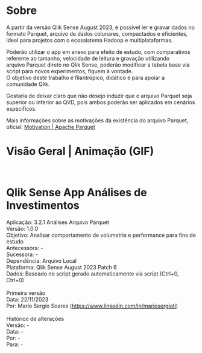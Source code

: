 # Sobre
A partir da versão Qlik Sense August 2023, é possível ler e gravar dados no formato Parquet, arquivo de dados colunares, compactados e eficientes, ideal para projetos com o ecossistema Hadoop e multiplataformas.<br>

Poderão utilizar o app em anexo para efeito de estudo, com comparativos referente ao tamanho, velocidade de leitura e gravação utilizando arquivo Parquet direto no Qlik Sense, poderão modificar a tabela base via script para novos experimentos, fiquem à vontade.<br>
O objetivo deste trabalho é filantrópico, didático e para apoiar a comunidade Qlik.<br>

Gostaria de deixar claro que não desejo induzir que o arquivo Parquet seja superior ou inferior ao QVD, pois ambos poderão ser aplicados em cenários específicos.<br>

Mais informações sobre as motivações da existência do arquivo Parquet, oficial: [Motivation | Apache Parquet](https://parquet.apache.org/docs/overview/motivation/)<br>


# Visão Geral | Animação (GIF)
<br>

# Qlik Sense App Análises de Investimentos

Aplicação: 		3.2.1 Análises Arquivo Parquet<br>
Versão: 		1.0.0<br>
Objetivo: 		Analisar comportamento de volumetria e performance para fins de estudo<br>
Antecessora:		-<br>
Sucessora:		-<br>
Dependência:		Arquivo Local<br>
Plataforma:   Qlik Sense August 2023 Patch 6<br>
Dados:			Baseado no script gerado automaticamente via script (Ctrl+0, Ctrl+0)<br>
<br>
Primeira versão<br>
Data: 			 22/11/2023<br>
Por: 			 Mario Sergio Soares (https://www.linkedin.com/in/mariosergioti)<br>
<br>
Histórico de alterações<br>
Versão: 		-<br>
Data: 			-<br>
Por: 			  -<br>
Para: 			-<br>


